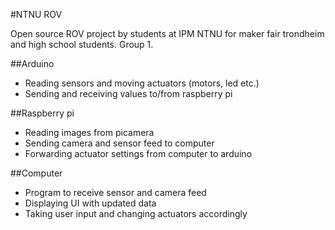 #NTNU ROV

Open source ROV project by students at IPM NTNU for maker fair trondheim and high school students. Group 1.

##Arduino
 - Reading sensors and moving actuators (motors, led etc.)
 - Sending and receiving values to/from raspberry pi
 
##Raspberry pi
 - Reading images from picamera
 - Sending camera and sensor feed to computer
 - Forwarding actuator settings from computer to arduino
 
##Computer
 - Program to receive sensor and camera feed
 - Displaying UI with updated data
 - Taking user input and changing actuators accordingly
